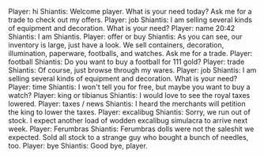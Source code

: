 Player: hi
Shiantis: Welcome player. What is your need today? Ask me for a trade to check out my offers.
Player: job
Shiantis: I am selling several kinds of equipment and decoration. What is your need?
Player: name
20:42 Shiantis: I am Shiantis.
Player: offer or buy
Shiantis: As you can see, our inventory is large, just have a look. We sell containers, decoration, illumination, paperware, footballs, and watches. Ask me for a trade.
Player: football
Shiantis: Do you want to buy a football for 111 gold?
Player: trade
Shiantis: Of course, just browse through my wares.
Player: job
Shiantis: I am selling several kinds of equipment and decoration. What is your need?
Player: time
Shiantis: I won't tell you for free, but maybe you want to buy a watch?
Player: king or tibianus
Shiantis: I would love to see the royal taxes lowered.
Player: taxes / news
Shiantis: I heard the merchants will petition the king to lower the taxes.
Player: excalibug
Shiantis: Sorry, we run out of stock. I expect another load of wodden excalibug simulacra to arrive next week.
Player: Ferumbras
Shiantis: Ferumbras dolls were not the saleshit we expected. Sold all stock to a strange guy who bought a bunch of needles, too.
Player: bye
Shiantis: Good bye, player.